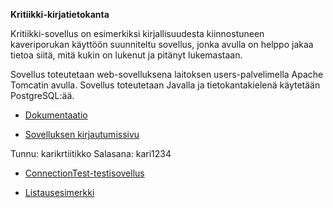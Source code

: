 **Kritiikki-kirjatietokanta**

Kritiikki-sovellus on esimerkiksi kirjallisuudesta kiinnostuneen kaveriporukan käyttöön suunniteltu sovellus, jonka avulla on helppo jakaa tietoa siitä, mitä kukin on lukenut ja pitänyt lukemastaan. 

Sovellus toteutetaan web-sovelluksena laitoksen users-palvelimella Apache Tomcatin avulla. Sovellus toteutetaan Javalla ja tietokantakielenä käytetään PostgreSQL:ää.

- [Dokumentaatio](doc/dokumentaatio.pdf)

- [Sovelluksen kirjautumissivu](http://t-tiikkala.users.cs.helsinki.fi/Kritiikki/html-demo/etusivu.html)

Tunnu: karikrtiitikko
Salasana: kari1234

- [ConnectionTest-testisovellus](http://t-tiikkala.users.cs.helsinki.fi/ConnectionTest/)

- [Listausesimerkki](http://t-tiikkala.users.cs.helsinki.fi/Kritiikki/KayttajaListausServlet)

